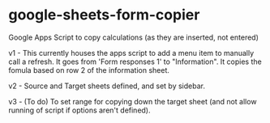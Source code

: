 # google-sheets-form-copier
Google Apps Script to copy calculations (as they are inserted, not entered)

v1 - This currently houses the apps script to add a menu item to manually call a refresh. It goes from 'Form responses 1' to "Information". It copies the fomula based on row 2 of the information sheet.

v2 - Source and Target sheets defined, and set by sidebar.

v3 - (To do) To set range for copying down the target sheet (and not allow running of script if options aren't defined).
